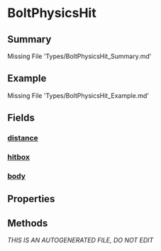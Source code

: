 # BoltPhysicsHit
## Summary
Missing File 'Types/BoltPhysicsHit_Summary.md'
## Example
Missing File 'Types/BoltPhysicsHit_Example.md'
## Fields
### [distance](BoltPhysicsHit/F/distance.md)
### [hitbox](BoltPhysicsHit/F/hitbox.md)
### [body](BoltPhysicsHit/F/body.md)
## Properties
## Methods

*THIS IS AN AUTOGENERATED FILE, DO NOT EDIT*
